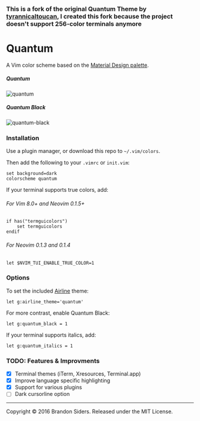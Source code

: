 ### This is a fork of the original Quantum Theme by [tyrannicaltoucan](https://github.com/tyrannicaltoucan/vim-quantum), I created this fork because the project doesn't support 256-color terminals anymore
# Quantum
A Vim color scheme based on the [Material Design palette](https://material.google.com/style/color.html#color-color-palette).

##### Quantum
![quantum](http://i.imgur.com/KwrRhYg.png)

##### Quantum Black
![quantum-black](http://i.imgur.com/CyhQnHI.png)

### Installation
Use a plugin manager, or download this repo to `~/.vim/colors`.

Then add the following to your `.vimrc` or `init.vim`:
```vim
set background=dark
colorscheme quantum
```

If your terminal supports true colors, add:
###### For Vim 8.0+ and Neovim 0.1.5+
```vim
if has("termguicolors")
    set termguicolors
endif
```

###### For Neovim 0.1.3 and 0.1.4
```vim
let $NVIM_TUI_ENABLE_TRUE_COLOR=1
```

### Options
To set the included [Airline](https://github.com/vim-airline/vim-airline) theme:
```vim
let g:airline_theme='quantum'
```

For more contrast, enable Quantum Black:
```vim
let g:quantum_black = 1
```

If your terminal supports italics, add:
```vim
let g:quantum_italics = 1
```

### TODO: Features & Improvments
- [x] Terminal themes (iTerm, Xresources, Terminal.app)
- [x] Improve language specific highlighting
- [x] Support for various plugins
- [ ] Dark cursorline option

---
Copyright © 2016 Brandon Siders. Released under the MIT License.
